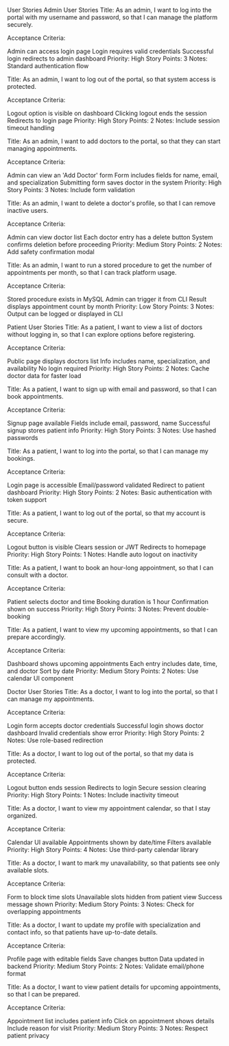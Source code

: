 User Stories
Admin User Stories
Title:
As an admin, I want to log into the portal with my username and password, so that I can manage the platform securely.

Acceptance Criteria:

Admin can access login page
Login requires valid credentials
Successful login redirects to admin dashboard
Priority: High
Story Points: 3
Notes: Standard authentication flow

Title:
As an admin, I want to log out of the portal, so that system access is protected.

Acceptance Criteria:

Logout option is visible on dashboard
Clicking logout ends the session
Redirects to login page
Priority: High
Story Points: 2
Notes: Include session timeout handling

Title:
As an admin, I want to add doctors to the portal, so that they can start managing appointments.

Acceptance Criteria:

Admin can view an 'Add Doctor' form
Form includes fields for name, email, and specialization
Submitting form saves doctor in the system
Priority: High
Story Points: 3
Notes: Include form validation

Title:
As an admin, I want to delete a doctor's profile, so that I can remove inactive users.

Acceptance Criteria:

Admin can view doctor list
Each doctor entry has a delete button
System confirms deletion before proceeding
Priority: Medium
Story Points: 2
Notes: Add safety confirmation modal

Title:
As an admin, I want to run a stored procedure to get the number of appointments per month, so that I can track platform usage.

Acceptance Criteria:

Stored procedure exists in MySQL
Admin can trigger it from CLI
Result displays appointment count by month
Priority: Low
Story Points: 3
Notes: Output can be logged or displayed in CLI

Patient User Stories
Title:
As a patient, I want to view a list of doctors without logging in, so that I can explore options before registering.

Acceptance Criteria:

Public page displays doctors list
Info includes name, specialization, and availability
No login required
Priority: High
Story Points: 2
Notes: Cache doctor data for faster load

Title:
As a patient, I want to sign up with email and password, so that I can book appointments.

Acceptance Criteria:

Signup page available
Fields include email, password, name
Successful signup stores patient info
Priority: High
Story Points: 3
Notes: Use hashed passwords

Title:
As a patient, I want to log into the portal, so that I can manage my bookings.

Acceptance Criteria:

Login page is accessible
Email/password validated
Redirect to patient dashboard
Priority: High
Story Points: 2
Notes: Basic authentication with token support

Title:
As a patient, I want to log out of the portal, so that my account is secure.

Acceptance Criteria:

Logout button is visible
Clears session or JWT
Redirects to homepage
Priority: High
Story Points: 1
Notes: Handle auto logout on inactivity

Title:
As a patient, I want to book an hour-long appointment, so that I can consult with a doctor.

Acceptance Criteria:

Patient selects doctor and time
Booking duration is 1 hour
Confirmation shown on success
Priority: High
Story Points: 3
Notes: Prevent double-booking

Title:
As a patient, I want to view my upcoming appointments, so that I can prepare accordingly.

Acceptance Criteria:

Dashboard shows upcoming appointments
Each entry includes date, time, and doctor
Sort by date
Priority: Medium
Story Points: 2
Notes: Use calendar UI component

Doctor User Stories
Title:
As a doctor, I want to log into the portal, so that I can manage my appointments.

Acceptance Criteria:

Login form accepts doctor credentials
Successful login shows doctor dashboard
Invalid credentials show error
Priority: High
Story Points: 2
Notes: Use role-based redirection

Title:
As a doctor, I want to log out of the portal, so that my data is protected.

Acceptance Criteria:

Logout button ends session
Redirects to login
Secure session clearing
Priority: High
Story Points: 1
Notes: Include inactivity timeout

Title:
As a doctor, I want to view my appointment calendar, so that I stay organized.

Acceptance Criteria:

Calendar UI available
Appointments shown by date/time
Filters available
Priority: High
Story Points: 4
Notes: Use third-party calendar library

Title:
As a doctor, I want to mark my unavailability, so that patients see only available slots.

Acceptance Criteria:

Form to block time slots
Unavailable slots hidden from patient view
Success message shown
Priority: Medium
Story Points: 3
Notes: Check for overlapping appointments

Title:
As a doctor, I want to update my profile with specialization and contact info, so that patients have up-to-date details.

Acceptance Criteria:

Profile page with editable fields
Save changes button
Data updated in backend
Priority: Medium
Story Points: 2
Notes: Validate email/phone format

Title:
As a doctor, I want to view patient details for upcoming appointments, so that I can be prepared.

Acceptance Criteria:

Appointment list includes patient info
Click on appointment shows details
Include reason for visit
Priority: Medium
Story Points: 3
Notes: Respect patient privacy
